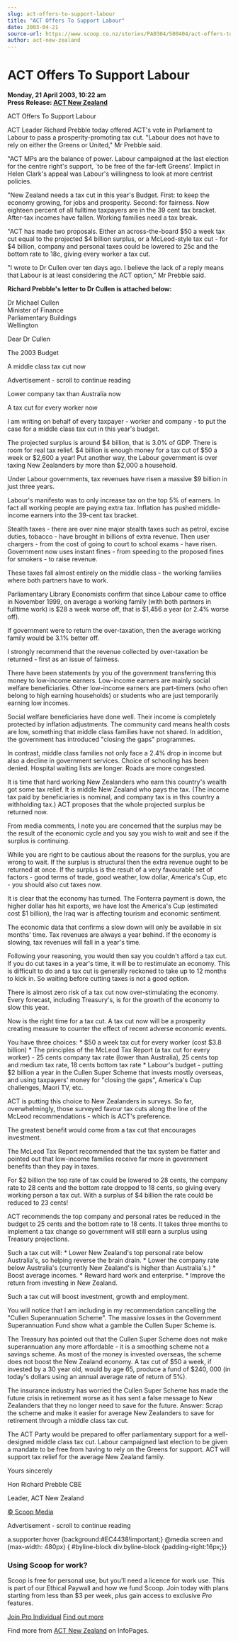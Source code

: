 ```yaml
---
slug: act-offers-to-support-labour
title: "ACT Offers To Support Labour"
date: 2003-04-21
source-url: https://www.scoop.co.nz/stories/PA0304/S00404/act-offers-to-support-labour.htm
author: act-new-zealand
---
```

ACT Offers To Support Labour
============================

**Monday, 21 April 2003, 10:22 am**  
**Press Release: [ACT New Zealand](https://info.scoop.co.nz/ACT_New_Zealand)**

  
ACT Offers To Support Labour

ACT Leader Richard Prebble today offered ACT's vote in Parliament to Labour to pass a prosperity-promoting tax cut. "Labour does not have to rely on either the Greens or United," Mr Prebble said.

"ACT MPs are the balance of power. Labour campaigned at the last election for the centre right's support, \`to be free of the far-left Greens'. Implict in Helen Clark's appeal was Labour's willingness to look at more centrist policies.

"New Zealand needs a tax cut in this year's Budget. First: to keep the economy growing, for jobs and prosperity. Second: for fairness. Now eighteen percent of all fulltime taxpayers are in the 39 cent tax bracket. After-tax incomes have fallen. Working families need a tax break.

"ACT has made two proposals. Either an across-the-board $50 a week tax cut equal to the projected $4 billion surplus, or a McLeod-style tax cut - for $4 billion, company and personal taxes could be lowered to 25c and the bottom rate to 18c, giving every worker a tax cut.

"I wrote to Dr Cullen over ten days ago. I believe the lack of a reply means that Labour is at least considering the ACT option," Mr Prebble said.

**Richard Prebble's letter to Dr Cullen is attached below:**

Dr Michael Cullen  
Minister of Finance  
Parliamentary Buildings  
Wellington

Dear Dr Cullen

The 2003 Budget

A middle class tax cut now

Advertisement - scroll to continue reading





Lower company tax than Australia now

A tax cut for every worker now

I am writing on behalf of every taxpayer - worker and company - to put the case for a middle class tax cut in this year's budget.

The projected surplus is around $4 billion, that is 3.0% of GDP. There is room for real tax relief. $4 billion is enough money for a tax cut of $50 a week or $2,600 a year! Put another way, the Labour government is over taxing New Zealanders by more than $2,000 a household.

Under Labour governments, tax revenues have risen a massive $9 billion in just three years.

Labour's manifesto was to only increase tax on the top 5% of earners. In fact all working people are paying extra tax. Inflation has pushed middle-income earners into the 39-cent tax bracket.

Stealth taxes - there are over nine major stealth taxes such as petrol, excise duties, tobacco - have brought in billions of extra revenue. Then user chargers - from the cost of going to court to school exams - have risen. Government now uses instant fines - from speeding to the proposed fines for smokers - to raise revenue.

These taxes fall almost entirely on the middle class - the working families where both partners have to work.

Parliamentary Library Economists confirm that since Labour came to office in November 1999, on average a working family (with both partners in fulltime work) is $28 a week worse off, that is $1,456 a year (or 2.4% worse off).

If government were to return the over-taxation, then the average working family would be 3.1% better off.

I strongly recommend that the revenue collected by over-taxation be returned - first as an issue of fairness.

There have been statements by you of the government transferring this money to low-income earners. Low-income earners are mainly social welfare beneficiaries. Other low-income earners are part-timers (who often belong to high earning households) or students who are just temporarily earning low incomes.

Social welfare beneficiaries have done well. Their income is completely protected by inflation adjustments. The community card means health costs are low, something that middle class families have not shared. In addition, the government has introduced "closing the gaps" programmes.

In contrast, middle class families not only face a 2.4% drop in income but also a decline in government services. Choice of schooling has been denied. Hospital waiting lists are longer. Roads are more congested.

It is time that hard working New Zealanders who earn this country's wealth got some tax relief. It is middle New Zealand who pays the tax. (The income tax paid by beneficiaries is nominal, and company tax is in this country a withholding tax.) ACT proposes that the whole projected surplus be returned now.

From media comments, I note you are concerned that the surplus may be the result of the economic cycle and you say you wish to wait and see if the surplus is continuing.

While you are right to be cautious about the reasons for the surplus, you are wrong to wait. If the surplus is structural then the extra revenue ought to be returned at once. If the surplus is the result of a very favourable set of factors - good terms of trade, good weather, low dollar, America's Cup, etc - you should also cut taxes now.

It is clear that the economy has turned. The Fonterra payment is down, the higher dollar has hit exports, we have lost the America's Cup (estimated cost $1 billion), the Iraq war is affecting tourism and economic sentiment.

The economic data that confirms a slow down will only be available in six months' time. Tax revenues are always a year behind. If the economy is slowing, tax revenues will fall in a year's time.

Following your reasoning, you would then say you couldn't afford a tax cut. If you do cut taxes in a year's time, it will be to restimulate an economy. This is difficult to do and a tax cut is generally reckoned to take up to 12 months to kick in. So waiting before cutting taxes is not a good option.

There is almost zero risk of a tax cut now over-stimulating the economy. Every forecast, including Treasury's, is for the growth of the economy to slow this year.

Now is the right time for a tax cut. A tax cut now will be a prosperity creating measure to counter the effect of recent adverse economic events.

You have three choices: \* $50 a week tax cut for every worker (cost $3.8 billion) \* The principles of the McLeod Tax Report (a tax cut for every worker) - 25 cents company tax rate (lower than Australia), 25 cents top and medium tax rate, 18 cents bottom tax rate \* Labour's budget - putting $2 billion a year in the Cullen Super Scheme that invests mostly overseas, and using taxpayers' money for "closing the gaps", America's Cup challenges, Maori TV, etc.

ACT is putting this choice to New Zealanders in surveys. So far, overwhelmingly, those surveyed favour tax cuts along the line of the McLeod recommendations - which is ACT's preference.

The greatest benefit would come from a tax cut that encourages investment.

The McLeod Tax Report recommended that the tax system be flatter and pointed out that low-income families receive far more in government benefits than they pay in taxes.

For $2 billion the top rate of tax could be lowered to 28 cents, the company rate to 28 cents and the bottom rate dropped to 18 cents, so giving every working person a tax cut. With a surplus of $4 billion the rate could be reduced to 23 cents!

ACT recommends the top company and personal rates be reduced in the budget to 25 cents and the bottom rate to 18 cents. It takes three months to implement a tax change so government will still earn a surplus using Treasury projections.

Such a tax cut will: \* Lower New Zealand's top personal rate below Australia's, so helping reverse the brain drain. \* Lower the company rate below Australia's (currently New Zealand's is higher than Australia's.) \* Boost average incomes. \* Reward hard work and enterprise. \* Improve the return from investing in New Zealand.

Such a tax cut will boost investment, growth and employment.

You will notice that I am including in my recommendation cancelling the "Cullen Superannuation Scheme". The massive losses in the Government Superannuation Fund show what a gamble the Cullen Super Scheme is.

The Treasury has pointed out that the Cullen Super Scheme does not make superannuation any more affordable - it is a smoothing scheme not a savings scheme. As most of the money is invested overseas, the scheme does not boost the New Zealand economy. A tax cut of $50 a week, if invested by a 30 year old, would by age 65, produce a fund of $240, 000 (in today's dollars using an annual average rate of return of 5%).

The insurance industry has worried the Cullen Super Scheme has made the future crisis in retirement worse as it has sent a false message to New Zealanders that they no longer need to save for the future. Answer: Scrap the scheme and make it easier for average New Zealanders to save for retirement through a middle class tax cut.

The ACT Party would be prepared to offer parliamentary support for a well-designed middle class tax cut. Labour campaigned last election to be given a mandate to be free from having to rely on the Greens for support. ACT will support tax relief for the average New Zealand family.

Yours sincerely

Hon Richard Prebble CBE

Leader, ACT New Zealand

  

[© Scoop Media](http://www.scoop.co.nz/about/terms.html)  

Advertisement - scroll to continue reading



a.supporter:hover {background:#EC4438!important;} @media screen and (max-width: 480px) { #byline-block div.byline-block {padding-right:16px;}}

### Using Scoop for work?

Scoop is free for personal use, but you’ll need a licence for work use. This is part of our Ethical Paywall and how we fund Scoop. Join today with plans starting from less than $3 per week, plus gain access to exclusive _Pro_ features.  
  
[Join Pro Individual](https://pro.scoop.co.nz/Individual/?from=ProIn24) [Find out more](https://pro.scoop.co.nz/using-scoop-for-work/?from=ProIn24)

Find more from [ACT New Zealand](https://info.scoop.co.nz/ACT_New_Zealand) on InfoPages.
